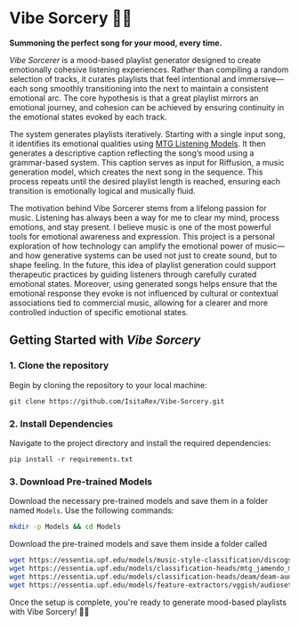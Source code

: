 # Vibe Sorcery 🎼🔮  
**Summoning the perfect song for your mood, every time.**

*Vibe Sorcerer* is a mood-based playlist generator designed to create emotionally cohesive listening experiences. Rather than compiling a random selection of tracks, it curates playlists that feel intentional and immersive—each song smoothly transitioning into the next to maintain a consistent emotional arc. The core hypothesis is that a great playlist mirrors an emotional journey, and cohesion can be achieved by ensuring continuity in the emotional states evoked by each track.

The system generates playlists iteratively. Starting with a single input song, it identifies its emotional qualities using [MTG Listening Models](https://github.com/MTG/essentia). It then generates a descriptive caption reflecting the song’s mood using a grammar-based system. This caption serves as input for Riffusion, a music generation model, which creates the next song in the sequence. This process repeats until the desired playlist length is reached, ensuring each transition is emotionally logical and musically fluid.

The motivation behind Vibe Sorcerer stems from a lifelong passion for music. Listening has always been a way for me to clear my mind, process emotions, and stay present. I believe music is one of the most powerful tools for emotional awareness and expression. This project is a personal exploration of how technology can amplify the emotional power of music—and how generative systems can be used not just to create sound, but to shape feeling. In the future, this idea of playlist generation could support therapeutic practices by guiding listeners through carefully curated emotional states. Moreover, using generated songs helps ensure that the emotional response they evoke is not influenced by cultural or contextual associations tied to commercial music, allowing for a clearer and more controlled induction of specific emotional states.


## Getting Started with *Vibe Sorcery*

### 1. Clone the repository
Begin by cloning the repository to your local machine:
```
git clone https://github.com/IsitaRex/Vibe-Sorcery.git
```
### 2. Install Dependencies
Navigate to the project directory and install the required dependencies:
```
pip install -r requirements.txt
```

### 3. Download Pre-trained Models
Download the necessary pre-trained models and save them in a folder named `Models`. Use the following commands:

 ```bash
mkdir -p Models && cd Models
 ```
Download the pre-trained models and save them inside a folder called 
  ```bash
wget https://essentia.upf.edu/models/music-style-classification/discogs-effnet/discogs-effnet-bs64-1.pb
wget https://essentia.upf.edu/models/classification-heads/mtg_jamendo_moodtheme/mtg_jamendo_moodtheme-discogs-effnet-1.pb
wget https://essentia.upf.edu/models/classification-heads/deam/deam-audioset-vggish-2.pb
wget https://essentia.upf.edu/models/feature-extractors/vggish/audioset-vggish-3.pb
 ```

Once the setup is complete, you're ready to generate mood-based playlists with Vibe Sorcery! 🎼🔮